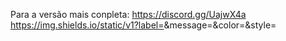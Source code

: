 Para a versão mais conpleta: https://discord.gg/UajwX4a
https://img.shields.io/static/v1?label=<LABEL>&message=<MESSAGE>&color=<COLOR>&style=<STYLE>&logo=<LOGO>
